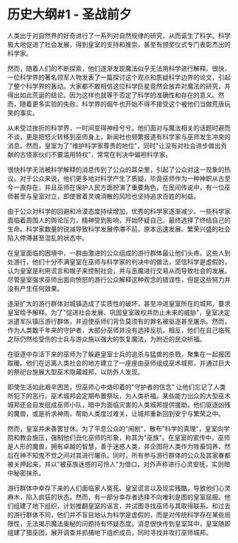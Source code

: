# 历史大纲#1 - 圣战前夕

人类出于对自然界的好奇进行了一系列对自然规律的研究，从而诞生了科学。科学极大地促进了社会发展，得到皇室的支持和推崇，甚至有颁奖仪式专门表彰杰出的科学家。

然而，随着人们的不断探索，他们逐渐发现魔法似乎无法用科学进行解释。很快，一位科学界的著名领军人物发表了一篇探讨这个观点和质疑科学边界的论文，引起了整个科学界的轰动。大家都不敢相信这位科学巨星竟然会放弃对魔法的研究，并得出如此荒诞的结论。因为这样也就等于否定了科学的准确性和存在的意义。然而，随着更多实验的失败，科学界的倔牛也开始不得不接受这个被他们当做荒唐玩笑的事实。

从未受过挫折的科学界，一时间变得神经兮兮。他们面对与魔法相关的话题时避而不谈，更是把怒火转移到巫师身上，新闻社也频繁报道有科学家与巫师发生冲突的消息。然而，皇室为了"维护科学家尊贵的地位"，同时"让没有对社会进步做出贡献的古怪家伙们不要滥用特权"，常常在判决中偏袒科学家。

很快科学无法被科学解释的消息传到了公众的耳朵里，引起了公众对这一现象的热议。对于公众来说，他们更多地对科学产生了质疑，毕竟巫师作为一种神职从古至今一直存在，并且巫师在保护人民方面扮演了重要角色，在民间传说中，有一位巫师甚至与皇室对立，即使冒着灵魂消散的风险也坚持追求百姓的利益。

由于公众对科学的回避和冷漠态度持续增加，优秀的科学家逐渐减少。一些科学家面临着周围人的舆论压力，精神受到影响，开始怀疑自己，最终选择了终结自己的生命。科学家数量的锐减导致科学发展停滞不前，原本迅速发展、繁荣兴盛的社会陷入停滞甚至混乱的状态中。

在皇室面临的困境中，一群由激进的公众组成的游行群体最让他们头疼。这些人到处游行，他们十分不满皇室在巫师与科学家的判决中的做法，坚信科学是虚假的，认为皇室是利用谎言和幌子来控制社会，并与恶魔进行交易从而导致社会的发展。尽管皇室强求巫师出面向愤怒的游行公众解释这种观念的错误性，但是这些努力并没有产生任何效果。

逐渐扩大的游行群体对城镇造成了实质性的破坏，甚至冲进皇室所在的城邦，要求皇室给予解释。为了"促进社会发展、巩固皇室政权并防止未来的威胁"，皇室决定派遣军队镇压游行群体，并迫使巫师们背负莫须有的罪名被驱逐甚至屠杀。然而，作为人类数千年来的守护者，大部分巫师并没有选择反抗，相反，他们在自己临死之际仍然给受伤的士兵与游众施以强大的恢复魔法，为附近的民众祈福。

在驱逐中存活下来的巫师为了躲避皇室士兵的追杀与猛兽的杀戮，聚集在一起报团取暖。他们在远离人类社会的地方建立了一座座由巫师组成巫术城邦，并通过巨大的祭祀台施展大型巫术隐藏城邦，以防外人发现。

即使生活如此艰辛困苦，但巫师心中烙印着的"守护者的信念"
让他们忘记了人类所犯下的恶行。巫术城邦会定期布置祭坛，为人类祈福。某些能力出众的大型巫术城邦还会自发组成巫师小队，暗中为面临灾害的人类城邦提供援助。他们驱逐凶残的魔兽，或是祈求神雨，帮助人类度过难关，让城邦重新回到安宁与繁荣之中。

然而，皇室并未善罢甘休。为了平息公众的"闹剧"，散布"科学的真理"，皇室向学院和教会施压，强制他们丑化巫师的形象，称其为"巫族"。在皇室的宣传中，巫师是人形的魔兽，拥有卓越的智慧，善于迷惑人类，并企图将人类作为牲畜饲养，然后在神不知鬼不觉之间对其进行屠杀。同时，所有参与游行群体的公众及其家眷都被关押起来，并以"被巫族迷惑的可怜人"为借口，对外声称进行心灵安抚，实则暗中秘密抹杀。

游行群体中幸存下来的人们面临家人冤死、皇室谎言以及现实残酷，导致他们心灵麻木，陷入疯狂的状态。然而，有一部分幸存者选择不向唯利是图的皇室屈服。他们组建了地下组织，计划推翻皇室的谣言，并试图寻找巫师与其取得联系。和过去的游行群体不同，他们并不盲目地认为科学是虚假的，而是对传统科学存在某些局限性，无法揭示魔法奥秘的问题持有怀疑态度。消息很快传到皇室耳中，皇室随即组建了猎巫团，展开调查并抓捕地下组织成员，同时寻找并攻打巫师城邦。
